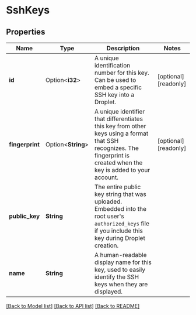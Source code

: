 # SshKeys

## Properties

Name | Type | Description | Notes
------------ | ------------- | ------------- | -------------
**id** | Option<**i32**> | A unique identification number for this key. Can be used to embed a  specific SSH key into a Droplet. | [optional][readonly]
**fingerprint** | Option<**String**> | A unique identifier that differentiates this key from other keys using  a format that SSH recognizes. The fingerprint is created when the key is added to your account. | [optional][readonly]
**public_key** | **String** | The entire public key string that was uploaded. Embedded into the root user's `authorized_keys` file if you include this key during Droplet creation. | 
**name** | **String** | A human-readable display name for this key, used to easily identify the SSH keys when they are displayed. | 

[[Back to Model list]](../README.md#documentation-for-models) [[Back to API list]](../README.md#documentation-for-api-endpoints) [[Back to README]](../README.md)


